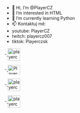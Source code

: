 - 👋 Hi, I’m @PlayerCZ
- 👀 I’m interested in HTML
- 🌱 I’m currently learning Python
- 📫 Kontaktuj mě:
-   youtube: PlayerCZ 
-   twitch: playercz007 
-   tiktok: Playerczsk 

-<a href="https://www.instagram.com/playercz_/" target="blank">
  <img align="center" src="https://save.flowerhost.tk/instagram.jpg" alt="playercz_" height="40" width="40" />
</a>

-<a href="https://www.youtube.com/channel/UCiRikk7Yrnb1Uj3rt_N7hpw" target="blank">
  <img align="center" src="" alt="PlayerCZ" height="30" width="40" />
</a>

-<a href="https://www.twitch.tv/playercz007" target="blank">
  <img align="center" src="" alt="playercz007" height="40" width="40" />
</a>

-<a href="https://www.tiktok.com/@playerczsk" target="blank">
  <img align="center" src="" alt="playerczsk" height="40" width="40" />
</a>
